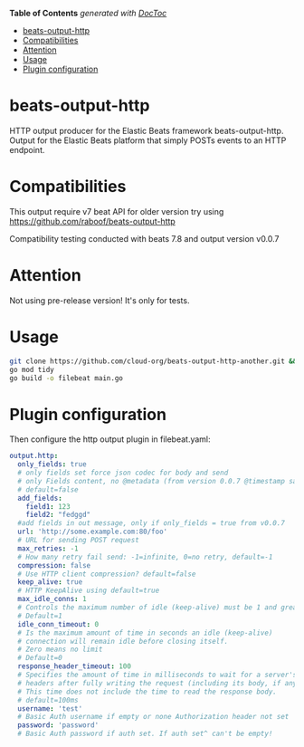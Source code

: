 <!-- START doctoc generated TOC please keep comment here to allow auto update -->
<!-- DON'T EDIT THIS SECTION, INSTEAD RE-RUN doctoc TO UPDATE -->
**Table of Contents**  *generated with [DocToc](https://github.com/thlorenz/doctoc)*

- [beats-output-http](#beats-output-http)
- [Compatibilities](#compatibilities)
- [Attention](#attention)
- [Usage](#usage)
- [Plugin configuration](#plugin-configuration)

<!-- END doctoc generated TOC please keep comment here to allow auto update -->

# beats-output-http
HTTP output producer for the Elastic Beats framework
beats-output-http. Output for the Elastic Beats platform that simply
POSTs events to an HTTP endpoint.

Compatibilities
=====
This output require v7 beat API for older version try using https://github.com/raboof/beats-output-http

Compatibility testing conducted with beats 7.8 and output version v0.0.7

Attention
=====

Not using pre-release version! It's only for tests.

Usage
=====

```sh
git clone https://github.com/cloud-org/beats-output-http-another.git && cd beats-output-http-another/cmd
go mod tidy
go build -o filebeat main.go
```


Plugin configuration
=====

Then configure the http output plugin in filebeat.yaml:

```yaml
output.http:
  only_fields: true
  # only fields set force json codec for body and send
  # only Fields content, no @metadata (from version 0.0.7 @timestamp saving)
  # default=false
  add_fields:
    field1: 123
    field2: "fedggd"
  #add fields in out message, only if only_fields = true from v0.0.7
  url: 'http://some.example.com:80/foo'
  # URL for sending POST request
  max_retries: -1
  # How many retry fail send: -1=infinite, 0=no retry, default=-1
  compression: false
  # Use HTTP client compression? default=false
  keep_alive: true
  # HTTP KeepAlive using default=true
  max_idle_conns: 1
  # Controls the maximum number of idle (keep-alive) must be 1 and greater
  # Default=1
  idle_conn_timeout: 0
  # Is the maximum amount of time in seconds an idle (keep-alive)
  # connection will remain idle before closing itself.
  # Zero means no limit
  # Default=0
  response_header_timeout: 100
  # Specifies the amount of time in milliseconds to wait for a server's response
  # headers after fully writing the request (including its body, if any).
  # This time does not include the time to read the response body.
  # default=100ms
  username: 'test'
  # Basic Auth username if empty or none Authorization header not set
  password: 'password'
  # Basic Auth password if auth set. If auth set^ can't be empty!
```
